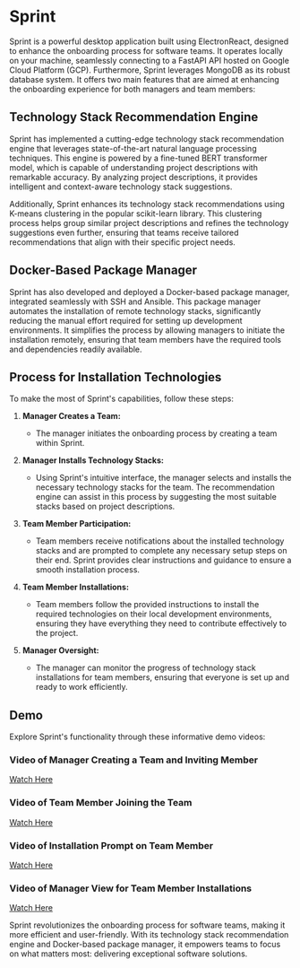 # Sprint

Sprint is a powerful desktop application built using ElectronReact, designed to enhance the onboarding process for software teams. It operates locally on your machine, seamlessly connecting to a FastAPI API hosted on Google Cloud Platform (GCP). Furthermore, Sprint leverages MongoDB as its robust database system. It offers two main features that are aimed at enhancing the onboarding experience for both managers and team members:

## Technology Stack Recommendation Engine
Sprint has implemented a cutting-edge technology stack recommendation engine that leverages state-of-the-art natural language processing techniques. This engine is powered by a fine-tuned BERT transformer model, which is capable of understanding project descriptions with remarkable accuracy. By analyzing project descriptions, it provides intelligent and context-aware technology stack suggestions.

Additionally, Sprint enhances its technology stack recommendations using K-means clustering in the popular scikit-learn library. This clustering process helps group similar project descriptions and refines the technology suggestions even further, ensuring that teams receive tailored recommendations that align with their specific project needs.

## Docker-Based Package Manager
Sprint has also developed and deployed a Docker-based package manager, integrated seamlessly with SSH and Ansible. This package manager automates the installation of remote technology stacks, significantly reducing the manual effort required for setting up development environments. It simplifies the process by allowing managers to initiate the installation remotely, ensuring that team members have the required tools and dependencies readily available.

## Process for Installation Technologies
To make the most of Sprint's capabilities, follow these steps:

1. **Manager Creates a Team:**
   - The manager initiates the onboarding process by creating a team within Sprint.

2. **Manager Installs Technology Stacks:**
   - Using Sprint's intuitive interface, the manager selects and installs the necessary technology stacks for the team. The recommendation engine can assist in this process by suggesting the most suitable stacks based on project descriptions.

3. **Team Member Participation:**
   - Team members receive notifications about the installed technology stacks and are prompted to complete any necessary setup steps on their end. Sprint provides clear instructions and guidance to ensure a smooth installation process.

4. **Team Member Installations:**
   - Team members follow the provided instructions to install the required technologies on their local development environments, ensuring they have everything they need to contribute effectively to the project.

5. **Manager Oversight:**
   - The manager can monitor the progress of technology stack installations for team members, ensuring that everyone is set up and ready to work efficiently.

## Demo
Explore Sprint's functionality through these informative demo videos:

### Video of Manager Creating a Team and Inviting Member
[Watch Here](https://github.com/TheSprintTeam/.github/assets/90528127/54a43953-5123-4968-9daf-46d7f151d30f)

### Video of Team Member Joining the Team
[Watch Here](https://github.com/TheSprintTeam/.github/assets/90528127/1c70a733-88bc-49dc-8e0d-590a6e679533)

### Video of Installation Prompt on Team Member
[Watch Here](https://github.com/TheSprintTeam/.github/assets/72236623/c3e0d802-c897-4c08-80c5-09ef4a3463bb)

### Video of Manager View for Team Member Installations
[Watch Here](https://github.com/TheSprintTeam/.github/assets/90528127/a50544d8-e50f-4bfc-a1e2-80a2b32771ea)

Sprint revolutionizes the onboarding process for software teams, making it more efficient and user-friendly. With its technology stack recommendation engine and Docker-based package manager, it empowers teams to focus on what matters most: delivering exceptional software solutions.
